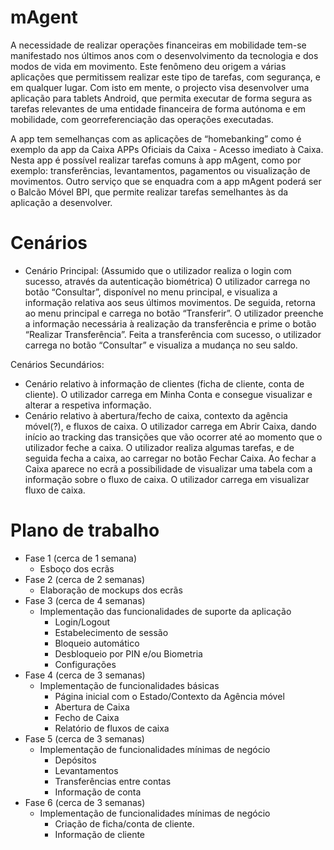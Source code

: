 # mAgent
A necessidade de realizar operações financeiras em mobilidade tem-se manifestado nos últimos anos com o desenvolvimento da tecnologia e dos modos de vida em movimento. Este fenômeno deu origem a várias aplicações que permitissem realizar este tipo de tarefas, com segurança, e em qualquer lugar.
Com isto em mente, o projecto visa desenvolver uma aplicação para tablets Android, que permita executar de forma segura as tarefas relevantes de uma entidade financeira de forma autónoma e em mobilidade, com georreferenciação das operações executadas.

A app tem semelhanças com as aplicações de “homebanking” como é exemplo da app da Caixa APPs Oficiais da Caixa - Acesso imediato à Caixa. Nesta app é possível realizar tarefas comuns à app mAgent, como por exemplo: transferências, levantamentos, pagamentos ou visualização de movimentos. Outro serviço que se enquadra com a app mAgent poderá ser o Balcão Móvel BPI, que permite realizar tarefas semelhantes às da aplicação a desenvolver.

# Cenários
- Cenário Principal: (Assumido que o utilizador realiza o login com sucesso, através da autenticação biométrica) O utilizador carrega no botão “Consultar”, disponível no menu principal, e visualiza a informação relativa aos seus últimos movimentos. De seguida, retorna ao menu principal e carrega no botão “Transferir”. O utilizador preenche a informação necessária à realização da transferência e prime o botão “Realizar Transferência”. Feita a transferência com sucesso, o utilizador carrega no botão “Consultar” e visualiza a mudança no seu saldo. 

Cenários Secundários: 
- Cenário relativo à informação de clientes (ficha de cliente, conta de cliente). O utilizador carrega em Minha Conta e consegue visualizar e alterar a respetiva informação.  
- Cenário relativo à abertura/fecho de caixa, contexto da agência móvel(?), e fluxos de caixa. O utilizador carrega em Abrir Caixa, dando início ao tracking das transições que vão ocorrer até ao momento que o utilizador feche a caixa. O utilizador realiza algumas tarefas, e de seguida fecha a caixa, ao carregar no botão Fechar Caixa. Ao fechar a Caixa aparece no ecrã a possibilidade de visualizar uma tabela com a informação sobre o fluxo de caixa. O utilizador carrega em visualizar fluxo de caixa.

# Plano de trabalho
- Fase 1 (cerca de 1 semana)
  - Esboço dos ecrãs
- Fase 2 (cerca de 2 semanas)
  - Elaboração de mockups dos ecrãs
- Fase 3 (cerca de 4 semanas)
  - Implementação das funcionalidades de suporte da aplicação
    - Login/Logout
    - Estabelecimento de sessão
    - Bloqueio automático
    - Desbloqueio por PIN e/ou Biometria
    - Configurações
- Fase 4 (cerca de 3 semanas)
  - Implementação de funcionalidades básicas
    - Página inicial com o Estado/Contexto da Agência móvel
    - Abertura de Caixa
    - Fecho de Caixa
    - Relatório de fluxos de caixa
- Fase 5 (cerca de 3 semanas)
  - Implementação de funcionalidades mínimas de negócio
    - Depósitos
    - Levantamentos
    - Transferências entre contas
    - Informação de conta
- Fase 6 (cerca de 3 semanas)
  - Implementação de funcionalidades mínimas de negócio
    - Criação de ficha/conta de cliente.
    - Informação de cliente

